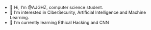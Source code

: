 - 👋 Hi, I’m @AJGHZ, computer science student.
- 👀 I’m interested in CiberSecurity, Artificial Intelligence and Machine Learning.
- 🌱 I’m currently learning Ethical Hacking and CNN

<!---
AJGHZ/AJGHZ is a ✨ special ✨ repository because its `README.md` (this file) appears on your GitHub profile.
You can click the Preview link to take a look at your changes.
--->
